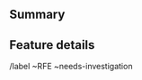 ## Summary

<!-- Summarize the requested feature in a few sentences.  -->

## Feature details

<!-- A step-by-step list of what the feature should achieve (where applicable) -->


/label ~RFE ~needs-investigation
